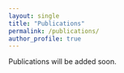 ```yaml
---
layout: single
title: "Publications"
permalink: /publications/
author_profile: true
---
```


Publications will be added soon.